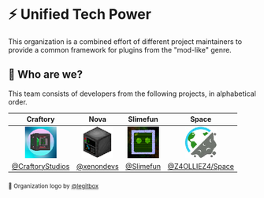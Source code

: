 # :zap: Unified Tech Power
This organization is a combined effort of different project maintainers to provide a common framework for plugins from the "mod-like" genre.

## :busts_in_silhouette: Who are we?
This team consists of developers from the following projects, in alphabetical order.

| Craftory | Nova | Slimefun | Space |
| :------: | :--: | :------: | :---: |
| ![craftory](https://raw.githubusercontent.com/UnifiedTechPower/.github/main/profile/assets/craftory.png) | ![nova](https://raw.githubusercontent.com/UnifiedTechPower/.github/main/profile/assets/nova.png) | ![slimefun](https://raw.githubusercontent.com/UnifiedTechPower/.github/main/profile/assets/slimefun.png) | ![space](https://raw.githubusercontent.com/UnifiedTechPower/.github/main/profile/assets/space.png) |
| [@CraftoryStudios](https://github.com/CraftoryStudios) | [@xenondevs](https://github.com/xenondevs) | [@Slimefun](https://github.com/Slimefun) | [@Z4OLLIEZ4/Space](https://github.com/Z4OLLIEZ4/Space) |

<sub>:art: Organization logo by [@legitbox](https://github.com/legitbox)</sub>
